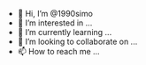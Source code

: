- 👋 Hi, I’m @1990simo
- 👀 I’m interested in ...
- 🌱 I’m currently learning ...
- 💞️ I’m looking to collaborate on ...
- 📫 How to reach me ...

<!---
1990simo/1990simo is a ✨ special ✨ repository because its `README.md` (this file) appears on your GitHub profile.
You can click the Preview link to take a look at your changes.
--->
